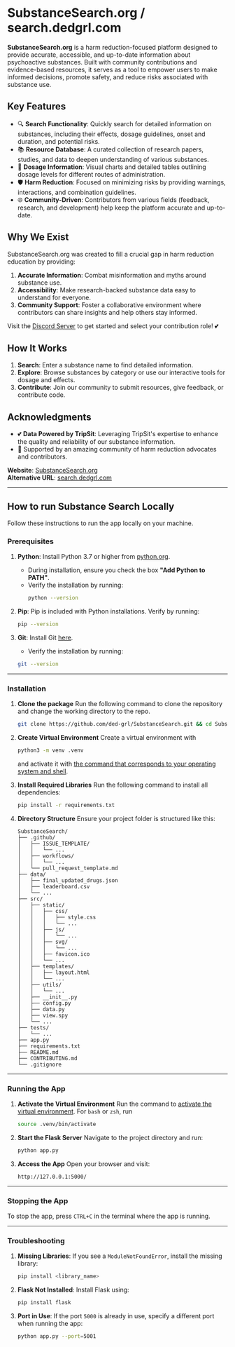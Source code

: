 # SubstanceSearch.org / search.dedgrl.com

**SubstanceSearch.org** is a harm reduction-focused platform designed to provide accurate, accessible, and up-to-date information about psychoactive substances. Built with community contributions and evidence-based resources, it serves as a tool to empower users to make informed decisions, promote safety, and reduce risks associated with substance use.

## Key Features
- 🔍 **Search Functionality**: Quickly search for detailed information on substances, including their effects, dosage guidelines, onset and duration, and potential risks.
- 📚 **Resource Database**: A curated collection of research papers, studies, and data to deepen understanding of various substances.
- 💊 **Dosage Information**: Visual charts and detailed tables outlining dosage levels for different routes of administration.
- 🛡️ **Harm Reduction**: Focused on minimizing risks by providing warnings, interactions, and combination guidelines.
- 🌐 **Community-Driven**: Contributors from various fields (feedback, research, and development) help keep the platform accurate and up-to-date.

## Why We Exist
SubstanceSearch.org was created to fill a crucial gap in harm reduction education by providing:
1. **Accurate Information**: Combat misinformation and myths around substance use.
2. **Accessibility**: Make research-backed substance data easy to understand for everyone.
3. **Community Support**: Foster a collaborative environment where contributors can share insights and help others stay informed.

Visit the [Discord Server](https://discord.gg/wFPB9xYRBN) to get started and select your contribution role! 💕

## How It Works
1. **Search**: Enter a substance name to find detailed information.
2. **Explore**: Browse substances by category or use our interactive tools for dosage and effects.
3. **Contribute**: Join our community to submit resources, give feedback, or contribute code.

## Acknowledgments
- 💕 **Data Powered by TripSit**: Leveraging TripSit's expertise to enhance the quality and reliability of our substance information.
- 🌟 Supported by an amazing community of harm reduction advocates and contributors.

**Website**: [SubstanceSearch.org](https://substancesearch.org)  
**Alternative URL**: [search.dedgrl.com](https://search.dedgrl.com)

---
## **How to run Substance Search Locally**
Follow these instructions to run the app locally on your machine.

### **Prerequisites**

1. **Python**: Install Python 3.7 or higher from [python.org](https://www.python.org/downloads/).
   - During installation, ensure you check the box **"Add Python to PATH"**.
   - Verify the installation by running:
     ```bash
     python --version
     ```

2. **Pip**: Pip is included with Python installations. Verify by running:
     ```bash
     pip --version
     ```

3. **Git**: Install Git [here](https://git-scm.com/downloads).
    - Verify the installation by running:
    ```bash
    git --version
    ```

---

### **Installation**

1. **Clone the package**
    Run the following command to clone the repository and change the working directory to the repo.
    ```bash
    git clone https://github.com/ded-grl/SubstanceSearch.git && cd SubstanceSearch
    ```

2. **Create Virtual Environment**
    Create a virtual environment with
    ```bash
    python3 -m venv .venv
    ```
    and activate it with [the command that corresponds to your operating system and shell](https://docs.python.org/3/library/venv.html#how-venvs-work).

3. **Install Required Libraries**
    Run the following command to install all dependencies:
    ```bash
    pip install -r requirements.txt
    ```

4. **Directory Structure**
    Ensure your project folder is structured like this:
    ```
    SubstanceSearch/
    ├── .github/
    │   ├── ISSUE_TEMPLATE/
    │   │   └── ...
    │   ├── workflows/
    │   │   └── ...
    │   └── pull_request_template.md
    ├── data/
    │   ├── final_updated_drugs.json
    │   ├── leaderboard.csv
    │   └── ...
    ├── src/
    │   ├── static/
    │   │   ├── css/
    │   │   │   ├── style.css
    │   │   │   └── ...
    │   │   ├── js/
    │   │   │   └── ...
    │   │   ├── svg/
    │   │   │   └── ...
    │   │   ├── favicon.ico
    │   │   └── ...
    │   ├── templates/
    │   │   ├── layout.html
    │   │   └── ...
    │   ├── utils/
    │   │   └── ...
    │   ├── __init__.py
    │   ├── config.py
    │   ├── data.py
    │   ├── view.spy
    │   └── ...
    ├── tests/
    │   └── ...
    ├── app.py
    ├── requirements.txt
    ├── README.md
    ├── CONTRIBUTING.md
    └── .gitignore
    ```

---

### **Running the App**

1. **Activate the Virtual Environment**
    Run the command to [activate the virtual environment](https://docs.python.org/3/library/venv.html#how-venvs-work). For `bash` or `zsh`, run
    ```bash
    source .venv/bin/activate
    ```

2. **Start the Flask Server**
    Navigate to the project directory and run:
    ```bash
    python app.py
    ```

3. **Access the App**
    Open your browser and visit:
    ```
    http://127.0.0.1:5000/
    ```

---

### **Stopping the App**

To stop the app, press `CTRL+C` in the terminal where the app is running.

---

### **Troubleshooting**

1. **Missing Libraries**: If you see a `ModuleNotFoundError`, install the missing library:
    ```bash
    pip install <library_name>
    ```

2. **Flask Not Installed**: Install Flask using:
    ```bash
    pip install flask
    ```
    
3. **Port in Use**: If the port `5000` is already in use, specify a different port when running the app:
    ```bash
    python app.py --port=5001
    ```
